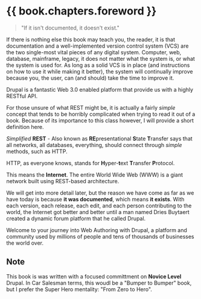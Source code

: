 # {{ book.chapters.foreword }}

> "If it isn't documented, it doesn't exist."

If there is nothing else this book may teach you, the reader, it is that documentation and a well-implemented version control system (VCS) are the two single-most vital pieces of any digital system. Computer, web, database, mainframe, legacy, it does not matter what the system is, or what the system is used for. As long as a solid VCS is in place (and instructions on how to use it while making it better), the system will continually improve because you, the user, can (and should) take the time to improve it.

Drupal is a fantastic Web 3.0 enabled platform that provide us with a highly RESTful API.

For those unsure of what REST might be, it is actually a fairly *simple* concept that tends to be horribly complicated when trying to read it out of a book. Because of its importance to this class however, I will provide a short definition here.

*Simplified* **REST** - Also known as **RE**presentational **S**tate **T**ransfer says that all networks, all databases, everything, should connect through *simple* methods, such as HTTP.

HTTP, as everyone knows, stands for **H**yper-**t**ext **T**ransfer **P**rotocol.

This means the **Internet**. The entire World Wide Web (WWW) is a giant network built using REST-based architecture.

We will get into more detail later, but the reason we have come as far as we have today is because **it was documented**, which means **it exists**. With each version, each release, each edit, and each person contributing to the world, the Internet got better and better until a man named Dries Buytaert created a dynamic forum platform that he called Drupal.

Welcome to your journey into Web Authoring with Drupal, a platform and community used by millions of people and tens of thousands of businesses the world over.

## Note

This book is was written with a focused committment on **Novice Level** Drupal. In Car Salesman terms, this woudl be a "Bumper to Bumper" book, but I prefer the Super Hero mentality: "From Zero to Hero".